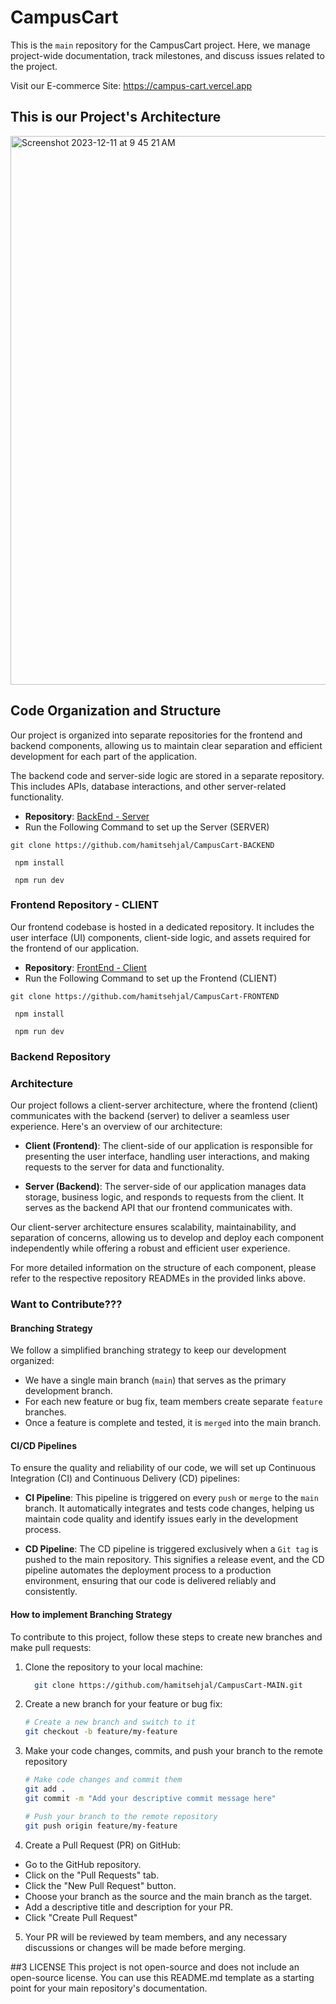 # CampusCart

This is the `main` repository for the CampusCart project. Here, we manage project-wide documentation, track milestones, and discuss issues related to the project.

Visit our E-commerce Site: https://campus-cart.vercel.app

## This is our Project's Architecture

<img width="878" alt="Screenshot 2023-12-11 at 9 45 21 AM" src="https://github.com/hamitsehjal/CampusCart/assets/73131093/37628485-4fb8-4d50-b6fb-794f286869e2">


## Code Organization and Structure

Our project is organized into separate repositories for the frontend and backend components, allowing us to maintain clear separation and efficient development for each part of the application.


The backend code and server-side logic are stored in a separate repository. This includes APIs, database interactions, and other server-related functionality.

- **Repository**: [BackEnd - Server](https://github.com/hamitsehjal/CampusCart-BACKEND)
- Run the Following Command to set up the Server (SERVER)
 ```
 git clone https://github.com/hamitsehjal/CampusCart-BACKEND
```
```
 npm install
```
```
 npm run dev
```


### Frontend Repository - CLIENT

Our frontend codebase is hosted in a dedicated repository. It includes the user interface (UI) components, client-side logic, and assets required for the frontend of our application.

- **Repository**: [FrontEnd - Client](https://github.com/hamitsehjal/CampusCart-FRONTEND)
- Run the Following Command to set up the Frontend (CLIENT)
 ```
 git clone https://github.com/hamitsehjal/CampusCart-FRONTEND
```
```
 npm install
```
```
 npm run dev
```

### Backend Repository

### Architecture

Our project follows a client-server architecture, where the frontend (client) communicates with the backend (server) to deliver a seamless user experience. Here's an overview of our architecture:

- **Client (Frontend)**: The client-side of our application is responsible for presenting the user interface, handling user interactions, and making requests to the server for data and functionality.

- **Server (Backend)**: The server-side of our application manages data storage, business logic, and responds to requests from the client. It serves as the backend API that our frontend communicates with.

Our client-server architecture ensures scalability, maintainability, and separation of concerns, allowing us to develop and deploy each component independently while offering a robust and efficient user experience.

For more detailed information on the structure of each component, please refer to the respective repository READMEs in the provided links above.

### Want to Contribute???
#### Branching Strategy

We follow a simplified branching strategy to keep our development organized:

- We have a single main branch (`main`) that serves as the primary development branch.
- For each new feature or bug fix, team members create separate `feature` branches.
- Once a feature is complete and tested, it is `merged` into the main branch.

#### CI/CD Pipelines

To ensure the quality and reliability of our code, we will set up Continuous Integration (CI) and Continuous Delivery (CD) pipelines:

- **CI Pipeline**: This pipeline is triggered on every `push` or `merge` to the `main` branch. It automatically integrates and tests code changes, helping us maintain code quality and identify issues early in the development process.

- **CD Pipeline**: The CD pipeline is triggered exclusively when a `Git tag` is pushed to the main repository. This signifies a release event, and the CD pipeline automates the deployment process to a production environment, ensuring that our code is delivered reliably and consistently.

#### How to implement Branching Strategy

To contribute to this project, follow these steps to create new branches and make pull requests:

1. Clone the repository to your local machine:
   ```bash
     git clone https://github.com/hamitsehjal/CampusCart-MAIN.git
   ```
2. Create a new branch for your feature or bug fix:
   ```bash
   # Create a new branch and switch to it
   git checkout -b feature/my-feature
   ```
3. Make your code changes, commits, and push your branch to the remote repository
   ```bash
   # Make code changes and commit them
   git add .
   git commit -m "Add your descriptive commit message here"

   # Push your branch to the remote repository
   git push origin feature/my-feature
   ```

4. Create a Pull Request (PR) on GitHub:
  - Go to the GitHub repository.
  - Click on the "Pull Requests" tab.
  - Click the "New Pull Request" button.
  - Choose your branch as the source and the main branch as the target.
  - Add a descriptive title and description for your PR.
  - Click "Create Pull Request"

5. Your PR will be reviewed by team members, and any necessary discussions or changes will be made before merging.


##3 LICENSE
This project is not open-source and does not include an open-source license.
You can use this README.md template as a starting point for your main repository's documentation. 





